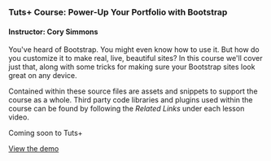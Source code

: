 ### Tuts+ Course: Power-Up Your Portfolio with Bootstrap
#### Instructor: Cory Simmons

You've heard of Bootstrap. You might even know how to use it. But how do you customize it to make real, live, beautiful sites? In this course we'll cover just that, along with some tricks for making sure your Bootstrap sites look great on any device.

Contained within these source files are assets and snippets to support the course as a whole. Third party code libraries and plugins used within the course can be found by following the *Related Links* under each lesson video.

Coming soon to Tuts+

[View the demo](http://tutsplus.github.io/power-up-your-portfolio-with-bootstrap)
